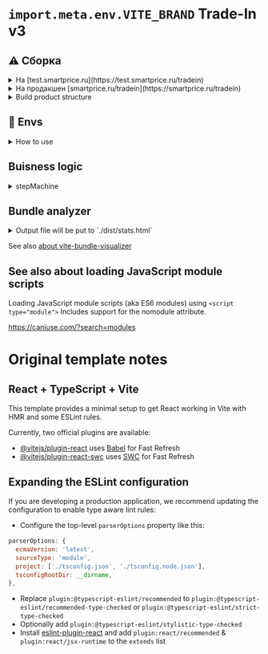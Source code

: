# `import.meta.env.VITE_BRAND` Trade-In v3

## ⚠️ Сборка

<details>
<summary markdown="b">На [test.smartprice.ru](https://test.smartprice.ru/tradein)</summary>

```bash
yarn build:staging
```
</details>

<details>
<summary markdown="b">На продакшен [smartprice.ru/tradein](https://smartprice.ru/tradein)</summary>

```bash
yarn build:prod
```
</details>

<details>
<summary markdown="span">Build product structure</summary>

```bash
sp.offline-tradein-2023.mtsmain.xstate/
├─ node_modules/

# --- NOTE: Вот что нужно доставить на прод после сборки:
├─ dist/
│  ├─ assets/
│  ├─ static3/
│  ├─ index.html # Main
│  ├─ stats.html # Bundle analyzer
# ---

├─ src/
│  ├─ common/
│  ├─ ...
│  ├─ main.tsx
├─ ...
├─ package.json
```
</details>

## 🧪 Envs

<details>
<summary markdown="span">How to use</summary>

```bash
VITE_BASE_API_URL=https://smartprice.ru
```

[See also about Vite envs](https://vitejs.dev/guide/env-and-mode.html)

```bash
.env                # ⛔ Dont touch! Loaded in all cases
.env.local          # ✅ Could be modified. Loaded in all cases, ignored by git
.env.[mode]         # ⛔ Dont touch! Only loaded in specified mode
.env.[mode].local   # ✅ Could be modified. Only loaded in specified mode, ignored by git
```
</details>

## Buisness logic

<details>
<summary markdown="span">stepMachine</summary>

![User flow](/_etc/docs/studio-f4ab287d-d1a6-4a2f-b0b5-25f6a0d3f4af-dark.png "User flow")
</details>

## Bundle analyzer

<details>
<summary markdown="span">Output file will be put to `./dist/stats.html`</summary>

![Treemap](/_etc/analyzer/treemap.png "Treemap")
![Network](/_etc/analyzer/network.png "Network")
![Sunbust](/_etc/analyzer/sunbust.png "Sunbust")
</details>

See also [about vite-bundle-visualizer](https://www.npmjs.com/package/vite-bundle-visualizer)

## See also about loading JavaScript module scripts

Loading JavaScript module scripts (aka ES6 modules) using `<script type="module">` Includes support for the nomodule attribute.

https://caniuse.com/?search=modules

# Original template notes

## React + TypeScript + Vite

This template provides a minimal setup to get React working in Vite with HMR and some ESLint rules.

Currently, two official plugins are available:

- [@vitejs/plugin-react](https://github.com/vitejs/vite-plugin-react/blob/main/packages/plugin-react/README.md) uses [Babel](https://babeljs.io/) for Fast Refresh
- [@vitejs/plugin-react-swc](https://github.com/vitejs/vite-plugin-react-swc) uses [SWC](https://swc.rs/) for Fast Refresh

## Expanding the ESLint configuration

If you are developing a production application, we recommend updating the configuration to enable type aware lint rules:

- Configure the top-level `parserOptions` property like this:

```js
parserOptions: {
  ecmaVersion: 'latest',
  sourceType: 'module',
  project: ['./tsconfig.json', './tsconfig.node.json'],
  tsconfigRootDir: __dirname,
},
```

- Replace `plugin:@typescript-eslint/recommended` to `plugin:@typescript-eslint/recommended-type-checked` or `plugin:@typescript-eslint/strict-type-checked`
- Optionally add `plugin:@typescript-eslint/stylistic-type-checked`
- Install [eslint-plugin-react](https://github.com/jsx-eslint/eslint-plugin-react) and add `plugin:react/recommended` & `plugin:react/jsx-runtime` to the `extends` list

